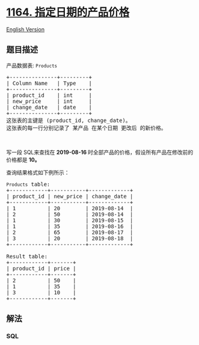 # [1164. 指定日期的产品价格](https://leetcode-cn.com/problems/product-price-at-a-given-date)

[English Version](https://github.com/yanglr/leetcode-ac/blob/master/assets/1100-1199/1164.Product%20Price%20at%20a%20Given%20Date/README_EN.md)

## 题目描述

<!-- 这里写题目描述 -->

<p>产品数据表: <code>Products</code></p>

<pre>
+---------------+---------+
| Column Name   | Type    |
+---------------+---------+
| product_id    | int     |
| new_price     | int     |
| change_date   | date    |
+---------------+---------+
这张表的主键是 (product_id, change_date)。
这张表的每一行分别记录了 某产品 在某个日期 更改后 的新价格。</pre>

<p>&nbsp;</p>

<p>写一段 SQL来查找在&nbsp;<strong>2019-08-16 </strong>时全部产品的价格，假设所有产品在修改前的价格都是&nbsp;<strong>10。</strong></p>

<p>查询结果格式如下例所示：</p>

<pre>
<code>Products</code> table:
+------------+-----------+-------------+
| product_id | new_price | change_date |
+------------+-----------+-------------+
| 1          | 20        | 2019-08-14  |
| 2          | 50        | 2019-08-14  |
| 1          | 30        | 2019-08-15  |
| 1          | 35        | 2019-08-16  |
| 2          | 65        | 2019-08-17  |
| 3          | 20        | 2019-08-18  |
+------------+-----------+-------------+

Result table:
+------------+-------+
| product_id | price |
+------------+-------+
| 2          | 50    |
| 1          | 35    |
| 3          | 10    |
+------------+-------+
</pre>


## 解法

<!-- 这里可写通用的实现逻辑 -->

<!-- tabs:start -->

### **SQL**

```sql

```

<!-- tabs:end -->